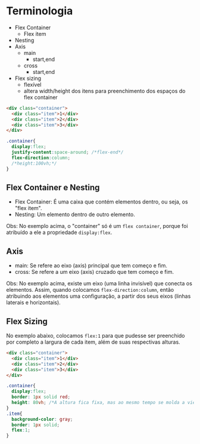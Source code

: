 # Terminologia 

- Flex Container 
    - Flex item
- Nesting
- Axis
    - main
        - start,end
    - cross
        - start,end
- Flex sizing
    - flexível
    - altera width/height dos itens para preenchimento dos espaços do flex container

```html
<div class="container">
  <div class="item">1</div>
  <div class="item">2</div>
  <div class="item">3</div>
</div>
```

```css
.container{
  display:flex;
  justify-content:space-around; /*flex-end*/
  flex-direction:column;
  /*height:100vh;*/
}
```

## Flex Container e Nesting

* Flex Container: É uma caixa que contém elementos dentro, ou seja, os "flex item".
* Nesting: Um elemento dentro de outro elemento.

Obs: No exemplo acima, o "container" só é um `flex container`, porque foi atribuído a ele a propriedade `display:flex`.

## Axis

* main: Se refere ao eixo (axis) principal que tem começo e fim.
* cross: Se refere a um eixo (axis) cruzado que tem começo e fim.

Obs: No exemplo acima, existe um eixo (uma linha invisível) que conecta os elementos. Assim, quando colocamos `flex-direction:column`, então atribuindo aos elementos uma configuração, a partir dos seus eixos (linhas laterais e horizontais).

## Flex Sizing

No exemplo abaixo, colocamos `flex:1` para que pudesse ser preenchido por completo a largura de cada item, além de suas respectivas alturas.

```html
<div class="container">
  <div class="item">1</div>
  <div class="item">2</div>
  <div class="item">3</div>
</div>
```

```css
.container{
  display:flex;
  border: 1px solid red;
  height: 80vh; /*A altura fica fixa, mas ao mesmo tempo se molda a view*/
}
.item{
  background-color: gray;
  border: 1px solid;
  flex:1;
}
```